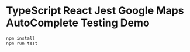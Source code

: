 TypeScript React Jest Google Maps AutoComplete Testing Demo
===========================================================

```
npm install
npm run test
```
